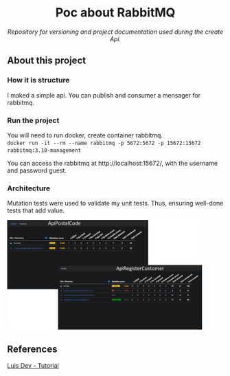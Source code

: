 <h1 align="center">Poc about RabbitMQ</h1>
<p align="center"><i>Repository for versioning and project documentation used during the create Api.</i></p>

## About this project

### How it is structure

<p>
I maked a simple api. You can publish and consumer a mensager for rabbitmq.
</p>

### Run the project

<p>
You will need to run docker, create container rabbitmq.

<code> 
docker run -it --rm --name rabbitmq -p 5672:5672 -p 15672:15672 rabbitmq:3.10-management
</code>
</p>

<p>
You can access the rabbitmq at http://localhost:15672/, with the username and password guest.
</p>

### Architecture

<p display="inline-block">
<p>Mutation tests were used to validate my unit tests. Thus, ensuring well-done tests that add value.</p>
<p>
  <img width="90%"  src="https://github.com/Jeffconexion/Challenge_BC/blob/main/4_TestReport/1_MutationTestReport/img/1_ApiPostalCodeEApiRegisterCustomer.png" alt="vs-logo"/>
</p>
</p>

## References

[Luis Dev - Tutorial](https://www.luisdev.com.br/2022/07/06/introducao-ao-rabbitmq/)


